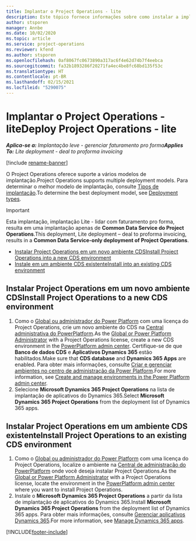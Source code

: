 ```yaml
---
title: Implantar o Project Operations - lite
description: Este tópico fornece informações sobre como instalar a implantação simplificada do Project Operations - transação para faturamento pro forma.
author: stsporen
manager: Annbe
ms.date: 10/02/2020
ms.topic: article
ms.service: project-operations
ms.reviewer: kfend
ms.author: stsporen
ms.openlocfilehash: 0af8067fc0673890a317ac6f4e62d74b7f4eebca
ms.sourcegitcommit: fa32b1893286f20271fa4ec4be8fc68bd135f53c
ms.translationtype: HT
ms.contentlocale: pt-BR
ms.lasthandoff: 02/15/2021
ms.locfileid: "5290075"
---
```

# <a name="deploy-project-operations---lite"></a><span data-ttu-id="3b1ef-103">Implantar o Project Operations - lite</span><span class="sxs-lookup"><span data-stu-id="3b1ef-103">Deploy Project Operations - lite</span></span>

<span data-ttu-id="3b1ef-104">_**Aplica-se a:** Implantação leve - gerenciar faturamento pro forma_</span><span class="sxs-lookup"><span data-stu-id="3b1ef-104">_**Applies To:** Lite deployment - deal to proforma invoicing_</span></span>

[!include [rename-banner](~/includes/cc-data-platform-banner.md)]

<span data-ttu-id="3b1ef-105">O Project Operations oferece suporte a vários modelos de implantação.</span><span class="sxs-lookup"><span data-stu-id="3b1ef-105">Project Operations supports multiple deployment models.</span></span> <span data-ttu-id="3b1ef-106">Para determinar o melhor modelo de implantação, consulte [Tipos de implantação](determine-deployment-type.md).</span><span class="sxs-lookup"><span data-stu-id="3b1ef-106">To determine the best deployment model, see [Deployment types](determine-deployment-type.md).</span></span>


> [!IMPORTANT]
> <span data-ttu-id="3b1ef-107">Esta implantação, implantação Lite - lidar com faturamento pro forma, resulta em uma implantação apenas de **Common Data Service do Project Operations**.</span><span class="sxs-lookup"><span data-stu-id="3b1ef-107">This deployment, Lite deployment – deal to proforma invoicing, results in a **Common Data Service-only deployment of Project Operations**.</span></span>

- [<span data-ttu-id="3b1ef-108">Instalar Project Operations em um novo ambiente CDS</span><span class="sxs-lookup"><span data-stu-id="3b1ef-108">Install Project Operations into a new CDS environment</span></span>](#new)
- [<span data-ttu-id="3b1ef-109">Instale em um ambiente CDS existente</span><span class="sxs-lookup"><span data-stu-id="3b1ef-109">Install into an existing CDS environment</span></span>](#existing)



## <a name="install-project-operations-to-a-new-cds-environment"></a><a name="new"></a><span data-ttu-id="3b1ef-110">Instalar Project Operations em um novo ambiente CDS</span><span class="sxs-lookup"><span data-stu-id="3b1ef-110">Install Project Operations to a new CDS environment</span></span>

1. <span data-ttu-id="3b1ef-111">Como o [Global ou administrador do Power Platform](https://docs.microsoft.com/power-platform/admin/global-service-administrators-can-administer-without-license) com uma licença do Project Operations, crie um novo ambiente do CDS na [Central administrativa do PowerPlatform](https://admin.powerplatform.com).</span><span class="sxs-lookup"><span data-stu-id="3b1ef-111">As the [Global or Power Platform Administrator](https://docs.microsoft.com/power-platform/admin/global-service-administrators-can-administer-without-license) with a Project Operations license, create a new CDS environment in the [PowerPlatform admin center](https://admin.powerplatform.com).</span></span> <span data-ttu-id="3b1ef-112">Certifique-se de que **Banco de dados CDS** e **Aplicativos Dynamics 365** estão habilitados.</span><span class="sxs-lookup"><span data-stu-id="3b1ef-112">Make sure that **CDS database** and **Dynamics 365 Apps** are enabled.</span></span> <span data-ttu-id="3b1ef-113">Para obter mais informações, consulte [Criar e gerenciar ambientes no centro de administração da Power Platform](https://docs.microsoft.com/power-platform/admin/create-environment#create-an-environment-in-the-power-platform-admin-center).</span><span class="sxs-lookup"><span data-stu-id="3b1ef-113">For more information, see [Create and manage environments in the Power Platform admin center](https://docs.microsoft.com/power-platform/admin/create-environment#create-an-environment-in-the-power-platform-admin-center).</span></span>
2. <span data-ttu-id="3b1ef-114">Selecione **Microsoft Dynamics 365 Project Operations** na lista de implantação de aplicativos do Dynamics 365.</span><span class="sxs-lookup"><span data-stu-id="3b1ef-114">Select **Microsoft Dynamics 365 Project Operations** from the deployment list of Dynamics 365 apps.</span></span>


## <a name="install-project-operations-to-an-existing-cds-environment"></a><a name="existing"></a><span data-ttu-id="3b1ef-115">Instalar Project Operations em um ambiente CDS existente</span><span class="sxs-lookup"><span data-stu-id="3b1ef-115">Install Project Operations to an existing CDS environment</span></span>

1. <span data-ttu-id="3b1ef-116">Como o [Global ou administrador do Power Platform](https://docs.microsoft.com/power-platform/admin/global-service-administrators-can-administer-without-license) com uma licença do Project Operations, localize o ambiente na [Central de administração do PowerPlatform](https://admin.powerplatform.com) onde você deseja instalar Project Operations.</span><span class="sxs-lookup"><span data-stu-id="3b1ef-116">As the [Global or Power Platform Administrator](https://docs.microsoft.com/power-platform/admin/global-service-administrators-can-administer-without-license) with a Project Operations license, locate the environment in the [PowerPlatform admin center](https://admin.powerplatform.com) where you want to install Project Operations.</span></span>
2. <span data-ttu-id="3b1ef-117">Instale o **Microsoft Dynamics 365 Project Operations** a partir da lista de implantação de aplicativos do Dynamics 365.</span><span class="sxs-lookup"><span data-stu-id="3b1ef-117">Install **Microsoft Dynamics 365 Project Operations** from the deployment list of Dynamics 365 apps.</span></span> <span data-ttu-id="3b1ef-118">Para obter mais informações, consulte [Gerenciar aplicativos Dynamics 365](https://docs.microsoft.com/power-platform/admin/manage-apps).</span><span class="sxs-lookup"><span data-stu-id="3b1ef-118">For more information, see [Manage Dynamics 365 apps](https://docs.microsoft.com/power-platform/admin/manage-apps).</span></span>




[!INCLUDE[footer-include](../includes/footer-banner.md)]